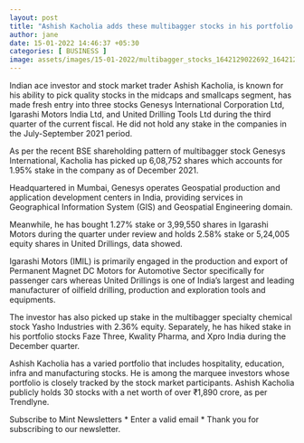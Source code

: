 ```yaml
---
layout: post
title: "Ashish Kacholia adds these multibagger stocks in his portfolio in Q3"
author: jane 
date: 15-01-2022 14:46:37 +05:30 
categories: [ BUSINESS ] 
image: assets/images/15-01-2022/multibagger_stocks_1642129022692_1642129022847.jpg
---
```

Indian ace investor and stock market trader Ashish Kacholia, is known for his ability to pick quality stocks in the midcaps and smallcaps segment, has made fresh entry into three stocks Genesys International Corporation Ltd, Igarashi Motors India Ltd, and United Drilling Tools Ltd during the third quarter of the current fiscal. He did not hold any stake in the companies in the July-September 2021 period.

As per the recent BSE shareholding pattern of multibagger stock Genesys International, Kacholia has picked up 6,08,752 shares which accounts for 1.95% stake in the company as of December 2021.

Headquartered in Mumbai, Genesys operates Geospatial production and application development centers in India, providing services in Geographical Information System (GIS) and Geospatial Engineering domain.

Meanwhile, he has bought 1.27% stake or 3,99,550 shares in Igarashi Motors during the quarter under review and holds 2.58% stake or 5,24,005 equity shares in United Drillings, data showed.

Igarashi Motors (IMIL) is primarily engaged in the production and export of Permanent Magnet DC Motors for Automotive Sector specifically for passenger cars whereas United Drillings is one of India’s largest and leading manufacturer of oilfield drilling, production and exploration tools and equipments.

The investor has also picked up stake in the multibagger specialty chemical stock Yasho Industries with 2.36% equity. Separately, he has hiked stake in his portfolio stocks Faze Three, Kwality Pharma, and Xpro India during the December quarter.

Ashish Kacholia has a varied portfolio that includes hospitality, education, infra and manufacturing stocks. He is among the marquee investors whose portfolio is closely tracked by the stock market participants. Ashish Kacholia publicly holds 30 stocks with a net worth of over ₹1,890 crore, as per Trendlyne.

Subscribe to Mint Newsletters * Enter a valid email * Thank you for subscribing to our newsletter.